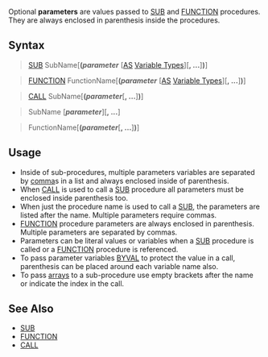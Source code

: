Optional **parameters** are values passed to [SUB](SUB) and [FUNCTION](FUNCTION) procedures. They are always enclosed in parenthesis inside the procedures.

## Syntax

> [SUB](SUB) SubName[**(*parameter*** [[AS](AS) [Variable Types](Variable-Types)][**, ...**]**)**]

> [FUNCTION](FUNCTION) FunctionName[**(*parameter*** [[AS](AS) [Variable Types](Variable-Types)][**, ...**]**)**]

> [CALL](CALL) SubName[**(*parameter***[**, ...**]**)**]

> SubName [***parameter***][**, ...**]

> FunctionName[**(*parameter***[**, ...**]**)**]

## Usage

* Inside of sub-procedures, multiple parameters variables are separated by [comma](comma)s in a list and always enclosed inside of parenthesis.
* When [CALL](CALL) is used to call a [SUB](SUB) procedure all parameters must be enclosed inside parenthesis too.
* When just the procedure name is used to call a [SUB](SUB), the parameters are listed after the name. Multiple parameters require commas.
* [FUNCTION](FUNCTION) procedure parameters are always enclosed in parenthesis. Multiple parameters are separated by commas.
* Parameters can be literal values or variables when a [SUB](SUB) procedure is called or a [FUNCTION](FUNCTION) procedure is referenced.
* To pass parameter variables [BYVAL](BYVAL) to protect the value in a call, parenthesis can be placed around each variable name also.
* To pass [arrays](arrays) to a sub-procedure use empty brackets after the name or indicate the index in the call.

## See Also

* [SUB](SUB)
* [FUNCTION](FUNCTION)
* [CALL](CALL)
